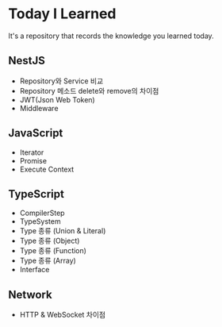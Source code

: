 # Today I Learned

It's a repository that records the knowledge you learned today.

## NestJS

-   Repository와 Service 비교
-   Repository 메소드 delete와 remove의 차이점
-   JWT(Json Web Token)
-   Middleware

## JavaScript

-   Iterator
-   Promise
-   Execute Context

## TypeScript

-   CompilerStep
-   TypeSystem
-   Type 종류 (Union & Literal)
-   Type 종류 (Object)
-   Type 종류 (Function)
-   Type 종류 (Array)
-   Interface

## Network

-   HTTP & WebSocket 차이점

